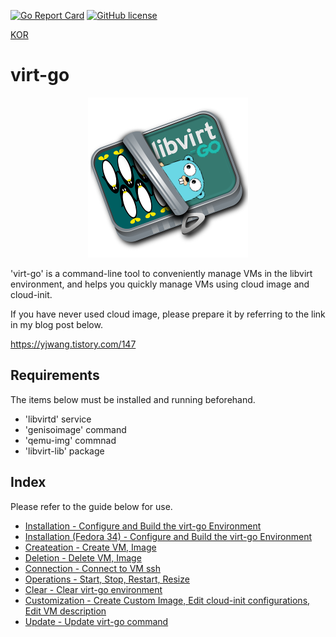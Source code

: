 [![Go Report Card](https://goreportcard.com/badge/github.com/YoungjuWang/virt-go)](https://goreportcard.com/report/github.com/YoungjuWang/virt-go)
[![GitHub license](https://img.shields.io/github/license/YoungjuWang/virt-go?style=flat-square)](https://github.com/YoungjuWang/virt-go/blob/v2/LICENSE)

[KOR](https://github.com/YoungjuWang/virt-go/blob/v2/README.md)

# virt-go

<p align="center">
  <img src="https://github.com/YoungjuWang/virt-go/blob/v2/img/virt-go2.png">
</p>

'virt-go' is a command-line tool to conveniently manage VMs in the libvirt environment, and helps you quickly manage VMs using cloud image and cloud-init.

If you have never used cloud image, please prepare it by referring to the link in my blog post below.

https://yjwang.tistory.com/147


## Requirements

The items below must be installed and running beforehand.

- 'libvirtd' service
- 'genisoimage' command
- 'qemu-img' commnad
- 'libvirt-lib' package 

## Index

Please refer to the guide below for use.

- [Installation - Configure and Build the virt-go Environment](https://github.com/YoungjuWang/virt-go/blob/v2/doc/eng/Installation.md)
- [Installation (Fedora 34) - Configure and Build the virt-go Environment](Installation-f34.md)
- [Createation - Create VM, Image](https://github.com/YoungjuWang/virt-go/blob/v2/doc/eng/Creation.md)
- [Deletion - Delete VM, Image](https://github.com/YoungjuWang/virt-go/blob/v2/doc/eng/Deletion.md)
- [Connection - Connect to VM ssh](https://github.com/YoungjuWang/virt-go/blob/v2/doc/eng/Connection.md)
- [Operations - Start, Stop, Restart, Resize](https://github.com/YoungjuWang/virt-go/blob/v2/doc/eng/Operations.md)
- [Clear - Clear virt-go environment](https://github.com/YoungjuWang/virt-go/blob/v2/doc/eng/Clear.md)
- [Customization - Create Custom Image, Edit cloud-init configurations, Edit VM description](https://github.com/YoungjuWang/virt-go/blob/v2/doc/eng/Customization.md)
- [Update - Update virt-go command](https://github.com/YoungjuWang/virt-go/blob/v2/doc/eng/Update.md)
